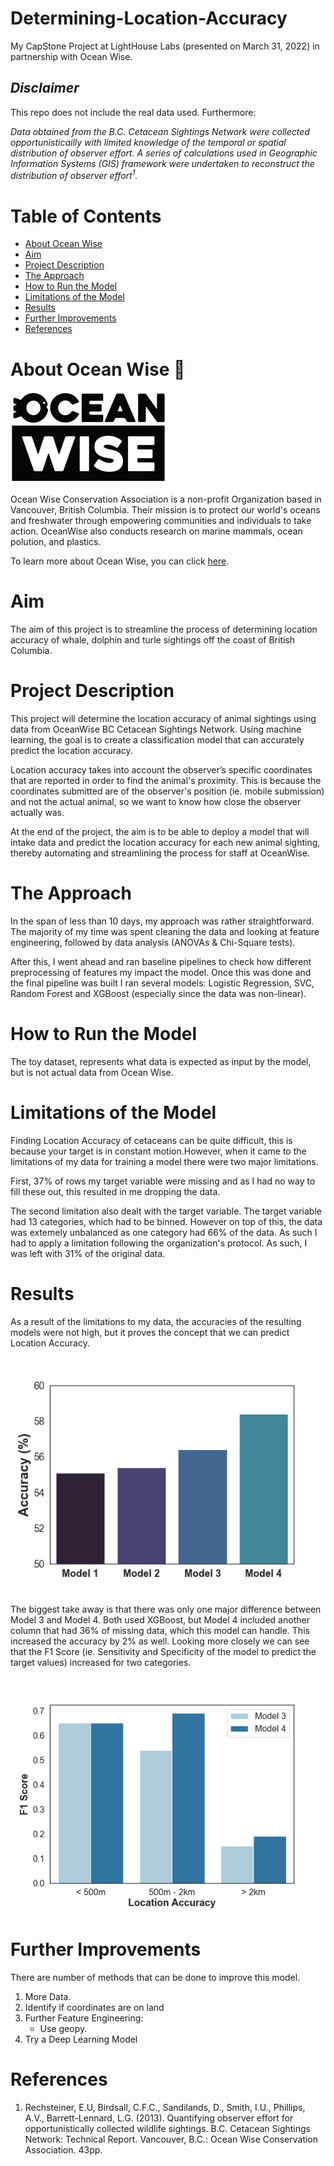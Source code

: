 # Determining-Location-Accuracy
My CapStone Project at LightHouse Labs (presented on March 31, 2022) in partnership with Ocean Wise.

## *Disclaimer*
This repo does not include the real data used. Furthermore:

*Data obtained from the B.C. Cetacean Sightings Network were collected opportunisticailly with limited knowledge of the temporal or spatial distribution of observer effort. A series of calculations used in Geographic Information Systems (GIS) framework were undertaken to reconstruct the distribution of observer effort<sup>1</sup>.*


# Table of Contents
* [About Ocean Wise](#about-ocean-wise)
* [Aim](#aim)
* [Project Description](#project-description)
* [The Approach](#the-approach)
* [How to Run the Model](#how-to-run-the-model)
* [Limitations of the Model](#limitations)
* [Results](#results)
* [Further Improvements](#further-improvements)
* [References](#references)


# About Ocean Wise 🐳

![image](./Images/oceanwise_logo.jpg)

Ocean Wise Conservation Association is a non-profit Organization based in Vancouver, British Columbia. Their mission is to protect our world's oceans and freshwater through empowering communities and individuals to take action. OceanWise also conducts research on marine mammals, ocean polution, and plastics.

To learn more about Ocean Wise, you can click [here](https://ocean.org/).

# Aim
The aim of this project is to streamline the process of determining location accuracy of whale, dolphin and turle sightings off the coast of British Columbia.

# Project Description
This project will determine the location accuracy of animal sightings using data from OceanWise BC Cetacean Sightings Network. Using machine learning, the goal is to create a classification model that can accurately predict the location accuracy. 

Location accuracy takes into account the observer’s specific coordinates that are reported in order to find the animal's proximity. This is because the coordinates submitted are of the observer's position (ie. mobile submission) and not the actual animal, so we want to know how close the observer actually was. 

At the end of the project, the aim is to be able to deploy a model that will intake data and predict the location accuracy for each new animal sighting, thereby automating and streamlining the process for staff at OceanWise. 

# The Approach

In the span of less than 10 days, my approach was rather straightforward. The majority of my time was spent cleaning the data and looking at feature engineering, followed by data analysis (ANOVAs & Chi-Square tests).

After this, I went ahead and ran baseline pipelines to check how different preprocessing of features my impact the model. Once this was done and the final pipeline was built I ran several models: Logistic Regression, SVC, Random Forest and XGBoost (especially since the data was non-linear).

# How to Run the Model
The toy dataset, represents what data is expected as input by the model, but is not actual data from Ocean Wise.


# Limitations of the Model
Finding Location Accuracy of cetaceans can be quite difficult, this is because your target is in constant motion.However, when it came to the limitations of my data for training a model there were two major limitations. 

First, 37% of rows my target variable were missing and as I had no way to fill these out, this resulted in me dropping the data. 

The second limitation also dealt with the target variable. The target variable had 13 categories, which had to be binned. However on top of this, the data was extemely unbalanced as one category had 66% of the data. As such I had to apply a limitation following the organization's protocol. As such, I was left with 31% of the original data.

# Results

As a result of the limitations to my data, the accuracies of the resulting models were not high, but it proves the concept that we can predict Location Accuracy.

![image](./Images/Model_Accuracies.png)

The biggest take away is that there was only one major difference between Model 3 and Model 4. Both used XGBoost, but Model 4 included another column that had 36% of missing data, which this model can handle. This increased the accuracy by 2% as well. Looking more closely we can see that the F1 Score (ie. Sensitivity and Specificity of the model to predict the target values) increased for two categories.

![image](./Images/Model_Comparison.png)

# Further Improvements
There are number of methods that can be done to improve this model.

1. More Data.
2. Identify if coordinates are on land
3. Further Feature Engineering:
    * Use geopy.
4. Try a Deep Learning Model

# References

1. Rechsteiner, E.U, Birdsall, C.F.C., Sandilands, D., Smith, I.U., Phillips, A.V., Barrett-Lennard, L.G. (2013). Quantifying observer effort for opportunistically collected wildlife sightings. B.C. Cetacean Sightings Network: Technical Report. Vancouver, B.C.: Ocean Wise Conservation Association. 43pp.